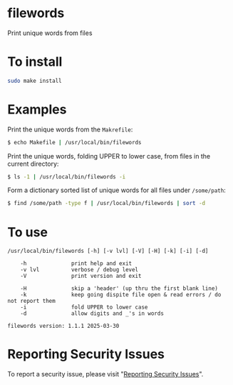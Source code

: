 # filewords

Print unique words from files


# To install

```sh
sudo make install
```


# Examples

Print the unique words  from the `Makrefile`:

```sh
$ echo Makefile | /usr/local/bin/filewords
```

Print the unique words, folding UPPER to lower case,  from files in the current directory:

```sh
$ ls -1 | /usr/local/bin/filewords -i
```

Form a dictionary sorted list of unique words for all files under `/some/path`:

```sh
$ find /some/path -type f | /usr/local/bin/filewords | sort -d
```


# To use

```
/usr/local/bin/filewords [-h] [-v lvl] [-V] [-H] [-k] [-i] [-d]

    -h              print help and exit
    -v lvl          verbose / debug level
    -V              print version and exit

    -H              skip a 'header' (up thru the first blank line)
    -k              keep going dispite file open & read errors / do not report them
    -i              fold UPPER to lower case
    -d              allow digits and _'s in words

filewords version: 1.1.1 2025-03-30
```



# Reporting Security Issues

To report a security issue, please visit "[Reporting Security Issues](https://github.com/lcn2/filewords/security/policy)".
